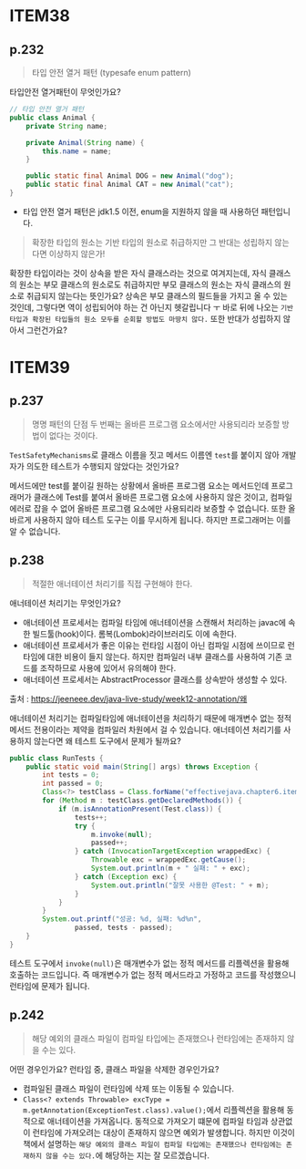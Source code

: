 # ITEM38

## p.232

> 타입 안전 열거 패턴 (typesafe enum pattern)

타입안전 열거패턴이 무엇인가요?

```java
// 타입 안전 열거 패턴 
public class Animal {
    private String name;

    private Animal(String name) {
        this.name = name;
    }

    public static final Animal DOG = new Animal("dog");
    public static final Animal CAT = new Animal("cat");
}
```
- 타입 안전 열거 패턴은 jdk1.5 이전, enum을 지원하지 않을 때 사용하던 패턴입니다.

> 확장한 타입의 원소는 기반 타입의 원소로 취급하지만 그 반대는 성립하지 않는다면 이상하지 않은가!

확장한 타입이라는 것이 상속을 받은 자식 클래스라는 것으로 여겨지는데, 자식 클래스의 원소는 부모 클래스의 원소로도 취급하지만 부모 클래스의 원소는 자식 클래스의 원소로 취급되지 않는다는 뜻인가요?
상속은 부모 클래스의 필드들을 가지고 올 수 있는 것인데, 그렇다면 역이 성립되어야 하는 건 아닌지 헷갈립니다 ㅜ
바로 뒤에 나오는 `기반 타입과 확장된 타입들의 원소 모두를 순회할 방법도 마땅치 않다.` 또한 반대가 성립하지 않아서 그런건가요?

# ITEM39

## p.237

> 명명 패턴의 단점 두 번째는 올바른 프로그램 요소에서만 사용되리라 보증할 방법이 없다는 것이다.

`TestSafetyMechanisms`로 클래스 이름을 짓고 메서드 이름엔 `test`를 붙이지 않아 개발자가 의도한 테스트가 수행되지 않았다는 것인가요? 

메서드에만 test를 붙이길 원하는 상황에서 올바른 프로그램 요소는 메서드인데 프로그래머가 클래스에 Test를 붙여서 올바른 프로그램 요소에 사용하지 않은 것이고, 컴파일에러로 잡을 수 없어 올바른 프로그램 요소에만 사용되리라 보증할 수 없습니다. 또한 올바르게 사용하지 않아 테스트 도구는 이를 무시하게 됩니다. 하지만 프로그래머는 이를 알 수 없습니다.

## p.238

> 적절한 애너테이션 처리기를 직접 구현해야 한다.

애너테이션 처리기는 무엇인가요?

- 애너테이션 프로세서는 컴파일 타임에 애너테이션을 스캔해서 처리하는 javac에 속한 빌드툴(hook)이다. 롬복(Lombok)라이브러리도 이에 속한다.
- 애너테이션 프로세서가 좋은 이유는 런타임 시점이 아닌 컴파일 시점에 쓰이므로 런타임에 대한 비용이 들지 않는다. 하지만 컴파일러 내부 클래스를 사용하여 기존 코드를 조작하므로 사용에 있어서 유의해야 한다.
- 애너테이션 프로세서는 AbstractProcessor 클래스를 상속받아 생성할 수 있다.

출처 : https://jeeneee.dev/java-live-study/week12-annotation/왜

애너테이션 처리기는 컴파일타임에 애너테이션을 처리하기 때문에 매개변수 없는 정적 메서드 전용이라는 제약을 컴파일러 차원에서 걸 수 있습니다. 애너테이션 처리기를 사용하지 않는다면 왜 테스트 도구에서 문제가 될까요?
```java
public class RunTests {
    public static void main(String[] args) throws Exception {
        int tests = 0;
        int passed = 0;
        Class<?> testClass = Class.forName("effectivejava.chapter6.item39.Sample");
        for (Method m : testClass.getDeclaredMethods()) {
            if (m.isAnnotationPresent(Test.class)) {
                tests++;
                try {
                    m.invoke(null);
                    passed++;
                } catch (InvocationTargetException wrappedExc) {
                    Throwable exc = wrappedExc.getCause();
                    System.out.println(m + " 실패: " + exc);
                } catch (Exception exc) {
                    System.out.println("잘못 사용한 @Test: " + m);
                }
            }
        }
        System.out.printf("성공: %d, 실패: %d%n",
                passed, tests - passed);
    }
}
```
테스트 도구에서 `invoke(null)`은 매개변수가 없는 정적 메서드를 리플렉션을 활용해 호출하는 코드입니다. 즉 매개변수가 없는 정적 메서드라고 가정하고 코드를 작성했으니 런타임에 문제가 됩니다. 

## p.242

> 해당 예외의 클래스 파일이 컴파일 타입에는 존재했으나 런타임에는 존재하지 않을 수는 있다.

어떤 경우인가요? 런타임 중, 클래스 파일을 삭제한 경우인가요?

- 컴파일된 클래스 파일이 런타임에 삭제 또는 이동될 수 있습니다. 
- `Class<? extends Throwable> excType = m.getAnnotation(ExceptionTest.class).value();`에서 리플렉션을 활용해 동적으로 애너테이션을 가져옵니다. 동적으로 가져오기 떄문에 컴파일 타임과 상관없이 런타임에 가져오려는 대상이 존재하지 않으면 예외가 발생합니다. 하지만 이것이 책에서 설명하는 `해당 예외의 클래스 파일이 컴파일 타입에는 존재했으나 런타임에는 존재하지 않을 수는 있다.`에 해당하는 지는 잘 모르겠습니다. 
